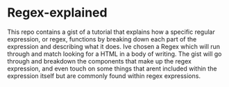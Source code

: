 # Regex-explained

This repo contains a gist of a tutorial that explains how a specific regular expression, or regex, functions by breaking down each part of the expression and describing what it does. Ive chosen a Regex which will run through and match looking for a HTML in a body of writing. The gist will go through and breakdown the components that make up the regex expression, and even touch on some things that arent included within the expression itself but are commonly found within regex expressions.


